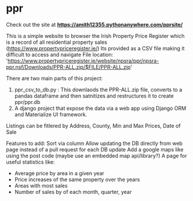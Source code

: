 # ppr

Check out the site at **https://amith12355.pythonanywhere.com/pprsite/**

This is a simple website to browser the Irish Property Price Register which is a record of all residential property sales (https://www.propertypriceregister.ie/)
Its provided as a CSV file making it difficult to access and navigate
File location: 'https://www.propertypriceregister.ie/website/npsra/ppr/npsra-ppr.nsf/Downloads/PPR-ALL.zip/$FILE/PPR-ALL.zip'

There are two main parts of this project:

1) ppr_csv_to_db.py : This downlaods the PPR-ALL.zip file, converts to a pandas dataframe and then satnitizes and restructures it to create ppr/ppr.db
2) A django project that expose the data via a web app using Django ORM and Materialize UI framework.

Listings can be fitlered by Address, County, Min and Max Prices, Date of Sale

Features to add:
Sort via column
Allow updating the DB directly from web page instead of a pull request for each DB update
Add a google maps like using the post code (maybe use an embedded map api/library?)
A page for useful statistics like:
  - Average price by area in a given year
  - Price increases of the same property over the years
  - Areas with most sales
  - Number of sales by of each month, quarter, year
